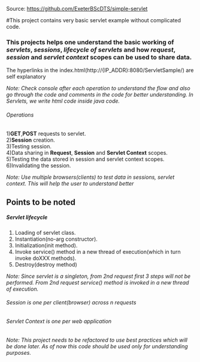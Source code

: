 Source: https://github.com/ExeterBScDTS/simple-servlet

#This project contains very basic servlet example without complicated code.

### This projects helps one understand the basic working of *servlets*, *sessions*, *lifecycle of servlets* and how *request*, *session* and *servlet context* scopes can be used to share data.  
The hyperlinks in the index.html(http://{IP_ADDR}:8080/ServletSample/) are self explanatory

 *Note: Check console after each operation to understand the flow and also go through the code and comments in the code for better understanding. In Servlets, we write html code inside java code.* 

###### Operations

1)**GET**,**POST** requests to servlet.  
2)**Session** creation.  
3)Testing session.  
4)Data sharing in **Request**, **Session** and **Servlet Context** scopes.  
5)Testing the data stored in session and servlet context scopes.  
6)Invalidating the session.  

 *Note: Use multiple browsers(clients) to test data in sessions, servlet context. This will help the user to understand better*  

## Points to be noted
##### Servlet lifecycle
1) Loading of servlet class.  
2) Instantiation(no-arg constructor).  
3) Initialization(init method).  
4) Invoke service() method in a new thread of execution(which in turn invoke doXXX methods).  
5) Destroy(destroy method)  

*Note: Since servlet is a singleton, from 2nd request first 3 steps will not be performed. From 2nd request service() method is invoked in a new thread of execution.*
 
###### Session is one per client(browser) across n requests
###### Servlet Context is one per web application  

*Note: This project needs to be refactored to use best practices which will be done later. As of now this code should be used only for understanding purposes.*
